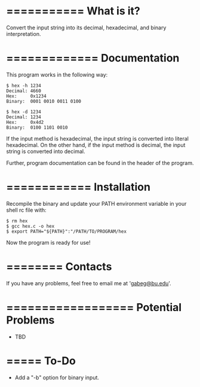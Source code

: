 ===========
What is it?
===========

Convert the input string into its decimal, hexadecimal, and binary interpretation.



=============
Documentation
=============

This program works in the following way:
    
    $ hex -h 1234
    Decimal: 4660
    Hex:	 0x1234
    Binary:	 0001 0010 0011 0100
    
    $ hex -d 1234
    Decimal: 1234
    Hex:	 0x4d2
    Binary:	 0100 1101 0010

If the input method is hexadecimal, the input string is converted into literal 
hexadecimal. On the other hand, if the input method is decimal, the input string is
converted into decimal.

Further, program documentation can be found in the header of the program.



============
Installation
============

Recompile the binary and update your PATH environment variable in your shell rc file
with:
    
    $ rm hex
    $ gcc hex.c -o hex
    $ export PATH="${PATH}":"/PATH/TO/PROGRAM/hex

Now the program is ready for use!



========
Contacts
========

If you have any problems, feel free to email me at 'gabeg@bu.edu'.



==================
Potential Problems
==================

- TBD



=====
To-Do
=====

- Add a "-b" option for binary input.
